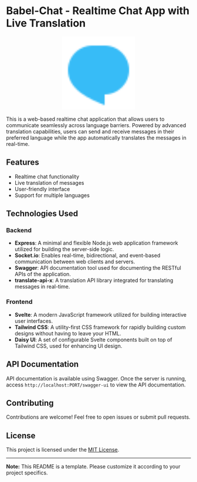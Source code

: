 # Babel-Chat - Realtime Chat App with Live Translation

<p align='center'>
<img width='200' src='./resources/chat.svg' />
</p>

This is a web-based realtime chat application that allows users to communicate seamlessly across language barriers. Powered by advanced translation capabilities, users can send and receive messages in their preferred language while the app automatically translates the messages in real-time.

## Features

- Realtime chat functionality
- Live translation of messages
- User-friendly interface
- Support for multiple languages

## Technologies Used

### Backend

- **Express**: A minimal and flexible Node.js web application framework utilized for building the server-side logic.
- **Socket.io**: Enables real-time, bidirectional, and event-based communication between web clients and servers.
- **Swagger**: API documentation tool used for documenting the RESTful APIs of the application.
- **translate-api-x**: A translation API library integrated for translating messages in real-time.

### Frontend

- **Svelte**: A modern JavaScript framework utilized for building interactive user interfaces.
- **Tailwind CSS**: A utility-first CSS framework for rapidly building custom designs without having to leave your HTML.
- **Daisy UI**: A set of configurable Svelte components built on top of Tailwind CSS, used for enhancing UI design.
## API Documentation

API documentation is available using Swagger. Once the server is running, access `http://localhost:PORT/swagger-ui` to view the API documentation.

## Contributing

Contributions are welcome! Feel free to open issues or submit pull requests.

## License

This project is licensed under the [MIT License](LICENSE).

---

**Note:** This README is a template. Please customize it according to your project specifics.
